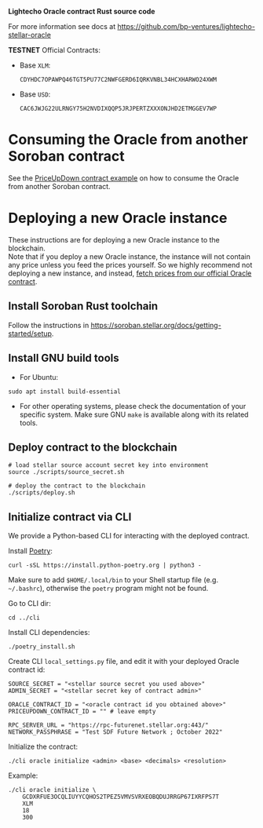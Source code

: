 **Lightecho Oracle contract Rust source code**

For more information see docs at https://github.com/bp-ventures/lightecho-stellar-oracle

**TESTNET** Official Contracts:
- Base `XLM`:
  ```
  CDYHDC7OPAWPQ46TGT5PU77C2NWFGERD6IQRKVNBL34HCXHARWO24XWM
  ```
- Base `USD`:
  ```
  CAC6JWJG22ULRNGY75H2NVDIXQQP5JRJPERTZXXXONJHD2ETMGGEV7WP
  ```

# Consuming the Oracle from another Soroban contract

See the [PriceUpDown contract example](../examples/price_up_down) on how to consume the Oracle from another
Soroban contract.

# Deploying a new Oracle instance

These instructions are for deploying a new Oracle instance to the blockchain.  
Note that if you deploy a new Oracle instance, the instance will not contain
any price unless you feed the prices yourself. So we highly recommend not
deploying a new instance, and instead, [fetch prices from our official Oracle contract](#fetching-prices-from-the-oracle).

## Install Soroban Rust toolchain

Follow the instructions in https://soroban.stellar.org/docs/getting-started/setup.

## Install GNU build tools

- For Ubuntu:

```
sudo apt install build-essential
```

- For other operating systems, please check the documentation of your specific system.
  Make sure GNU `make` is available along with its related tools.

## Deploy contract to the blockchain

```
# load stellar source account secret key into environment
source ./scripts/source_secret.sh

# deploy the contract to the blockchain
./scripts/deploy.sh
```

## Initialize contract via CLI

We provide a Python-based CLI for interacting with the deployed contract.

Install [Poetry](https://python-poetry.org/):

```
curl -sSL https://install.python-poetry.org | python3 -
```

Make sure to add `$HOME/.local/bin` to your Shell startup file (e.g. `~/.bashrc`),
otherwise the `poetry` program might not be found.

Go to CLI dir:

```
cd ../cli
```

Install CLI dependencies:

```
./poetry_install.sh
```

Create CLI `local_settings.py` file, and edit it with your deployed Oracle contract id:

```
SOURCE_SECRET = "<stellar source secret you used above>"
ADMIN_SECRET = "<stellar secret key of contract admin>"

ORACLE_CONTRACT_ID = "<oracle contract id you obtained above>"
PRICEUPDOWN_CONTRACT_ID = "" # leave empty

RPC_SERVER_URL = "https://rpc-futurenet.stellar.org:443/"
NETWORK_PASSPHRASE = "Test SDF Future Network ; October 2022"
```

Initialize the contract:

```
./cli oracle initialize <admin> <base> <decimals> <resolution>
```

Example:

```
./cli oracle initialize \
    GCDXRFUE3OCQLIUYYCQHOS2TPEZ5VMVSVRXEOBQDUJRRGP67IXRFPS7T
    XLM
    18
    300
```
